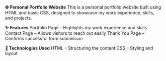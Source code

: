 **🌐 Personal Portfolio Website**
This is a personal portfolio website built using HTML and basic CSS, designed to showcase my work experience, skills, and projects.

**✨ Features**
Portfolio Page – Highlights my work experience and skills
Contact Page – Allows visitors to reach out easily
Thank You Page – Confirms successful form submission

**🚀 Technologies Used**
HTML – Structuring the content
CSS – Styling and layout
